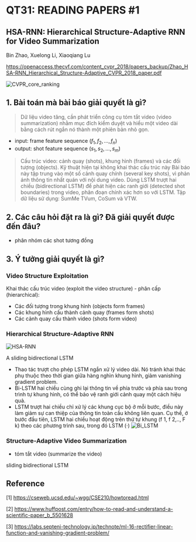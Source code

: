 # QT31: READING PAPERS #1

## HSA-RNN: Hierarchical Structure-Adaptive RNN for Video Summarization 
Bin Zhao, Xuelong Li, Xiaoqiang Lu

https://openaccess.thecvf.com/content_cvpr_2018/papers_backup/Zhao_HSA-RNN_Hierarchical_Structure-Adaptive_CVPR_2018_paper.pdf

![CVPR_core_ranking](https://user-images.githubusercontent.com/79246748/118426941-5e958780-b6f6-11eb-9ff6-a2210d9e749f.png)


## 1. Bài toán mà bài báo giải quyết là gì? 

> Dữ liệu video tăng, cần phát triển công cụ tóm tắt video (video summarization) nhằm mục đích kiểm duyệt và hiểu một video dài bằng cách rút ngắn nó thành một phiên bản nhỏ gọn.

- input: frame feature sequence $(f_1, f_2,\dots, f_n)$ 
- output: shot feature sequence $(s_1 , s_2,\dots , s_m)$

> Cấu trúc video: cảnh quay (shots), khung hình (frames) và các đối tượng (objects). Kỹ thuật hiện tại không khai thác cấu trúc này 
> Bài báo này tập trung vào một số cảnh quay chính (several key shots), vì phản ánh thông tin nhất quán với nội dung video. 
> Dùng LSTM trượt hai chiều (bidirectional LSTM) để phát hiện các ranh giới (detected shot boundaries) trong video, phân đoạn chính xác hơn so với LSTM.
> Tập dữ liệu sử dụng: SumMe TVum, CoSum và VTW.  
## 2. Các câu hỏi đặt ra là gì? Đã giải quyết được đến đâu?

- phân nhóm các shot tương đồng 

## 3. Ý tưởng giải quyết là gì?

### Video Structure Exploitation

Khai thác cấu trúc video (exploit the video structure) - phân cấp (hierarchical): 
- Các đối tượng trong khung hình (objects form frames)
- Các khung hình cấu thành cảnh quay (frames form shots)
- Các cảnh quay cấu thành video (shots form video)

### Hierarchical Structure-Adaptive RNN

![HSA-RNN](https://user-images.githubusercontent.com/79246748/118468649-2eb6a600-b72f-11eb-9d7d-6b93c933a937.png)

A sliding bidirectional LSTM

- Thao tác trượt cho phép LSTM ngắn xử lý video dài. Nó tránh khai thác phụ thuộc theo thời gian giữa hàng nghìn khung hình, giảm vanishing gradient problem.
- Bi-LSTM hai chiều cùng ghi lại thông tin về phía trước và phía sau trong trình tự khung hình, có thể bảo vệ ranh giới cảnh quay một cách hiệu quả.
- LSTM trượt hai chiều chỉ xử lý các khung cục bộ ở mỗi bước, điều này làm giảm sự can thiệp của thông tin toàn cầu không liên quan. Cụ thể, ở bước đầu tiên, LSTM hai chiều hoạt động trên thứ tự khung (f 1, f 2,.., F k) theo các phương trình sau, trong đó LSTM (·)
![Bi_LSTM](https://user-images.githubusercontent.com/79246748/118460404-de3b4a80-b726-11eb-836b-53f1eef8b2e3.png)

### Structure-Adaptive Video Summarization

- tóm tắt video (summarize the video)

sliding bidirectional LSTM
 

## Reference 

[1] https://cseweb.ucsd.edu/~wgg/CSE210/howtoread.html

[2] https://www.huffpost.com/entry/how-to-read-and-understand-a-scientific-paper_b_5501628

[3] https://labs.septeni-technology.jp/technote/ml-16-rectifier-linear-function-and-vanishing-gradient-problem/


